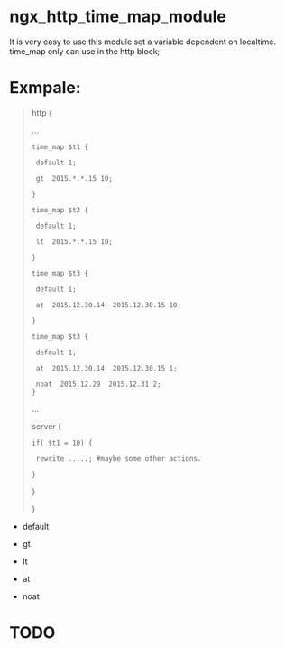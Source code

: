 # ngx_http_time_map_module

It is very easy to use this module set a variable dependent on localtime.
time_map only can use in the http block;

# Exmpale:

> http {
>
> ...
>
>     time_map $t1 {
>
>      default 1; 
>
>      gt  2015.*.*.15 10;
>
>     }
>
>     time_map $t2 {
>
>      default 1; 
>
>      lt  2015.*.*.15 10;
>
>     }
>
>     time_map $t3 {
>
>      default 1; 
>
>      at  2015.12.30.14  2015.12.30.15 10;
>
>     }
>
>     time_map $t3 {
>
>      default 1; 
>
>      at  2015.12.30.14  2015.12.30.15 1;
>
>      noat  2015.12.29  2015.12.31 2;
>     }
>    
> ...
>
>   server {
>
>     if( $t1 = 10) {
>
>      rewrite .....; #maybe some other actions.
>
>     }
>
>   }
>
> }


* default

* gt

* lt

* at

* noat

# TODO
